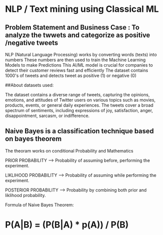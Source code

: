 # NLP / Text mining using Classical ML
## Problem Statement and Business Case : To analyze the twwets and categorize as positive /negative tweets
NLP (Natural Language Processing) works by converting words (texts) into numbers 
These numbers are then used to train the Machine Learning Models to make Predictions
This AI/ML model is crucial for companies to detect their customer reviews fast and efficiently
The dataset contains 1000's of tweets and detects tweet as positive (1) or negative (0)

##About datasets used:

The dataset contains a diverse range of tweets, capturing the opinions, emotions, and attitudes of Twitter users on various topics such as movies, products, events, or general daily experiences. The tweets cover a broad spectrum of sentiments, including expressions of joy, satisfaction, anger, disappointment, sarcasm, or indifference.

## Naive Bayes is a classification technique based on bayes theorem
The theoram works on conditional Probability and Mathematics

PRIOR PROBABILITY --> Probability of assuming before, performing the experiment.

LIKLIHOOD PROBABILITY --> Probability of assuming while performing the experiment.

POSTERIOR PROBABILITY --> Probability by combining both prior and liklihood probability.

Formula of Naive Bayes Theorem:
#    P(A|B) = (P(B|A) * p(A)) / P(B)
